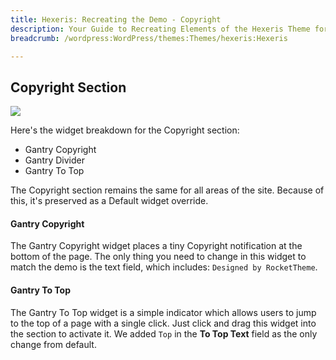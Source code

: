 ```yaml
---
title: Hexeris: Recreating the Demo - Copyright
description: Your Guide to Recreating Elements of the Hexeris Theme for WordPress
breadcrumb: /wordpress:WordPress/themes:Themes/hexeris:Hexeris

---
```


Copyright Section
-----
![][demo]

Here's the widget breakdown for the Copyright section:

* Gantry Copyright
* Gantry Divider
* Gantry To Top

The Copyright section remains the same for all areas of the site. Because of this, it's preserved as a Default widget override.

#### Gantry Copyright
The Gantry Copyright widget places a tiny Copyright notification at the bottom of the page. The only thing you need to change in this widget to match the demo is the text field, which includes: `Designed by RocketTheme`. 

#### Gantry To Top
The Gantry To Top widget is a simple indicator which allows users to jump to the top of a page with a single click. Just click and drag this widget into the section to activate it. We added `Top` in the **To Top Text** field as the only change from default.

[demo]: assets/demo_10.jpeg